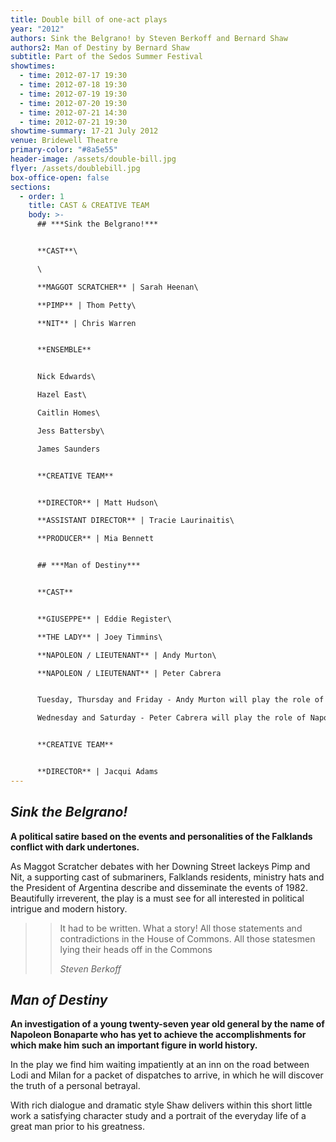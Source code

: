 ```yaml
---
title: Double bill of one-act plays
year: "2012"
authors: Sink the Belgrano! by Steven Berkoff and Bernard Shaw
authors2: Man of Destiny by Bernard Shaw
subtitle: Part of the Sedos Summer Festival
showtimes:
  - time: 2012-07-17 19:30
  - time: 2012-07-18 19:30
  - time: 2012-07-19 19:30
  - time: 2012-07-20 19:30
  - time: 2012-07-21 14:30
  - time: 2012-07-21 19:30
showtime-summary: 17-21 July 2012
venue: Bridewell Theatre
primary-color: "#8a5e55"
header-image: /assets/double-bill.jpg
flyer: /assets/doublebill.jpg
box-office-open: false
sections:
  - order: 1
    title: CAST & CREATIVE TEAM
    body: >-
      ## ***Sink the Belgrano!***


      **CAST**\

      \

      **MAGGOT SCRATCHER** | Sarah Heenan\

      **PIMP** | Thom Petty\

      **NIT** | Chris Warren


      **ENSEMBLE**


      Nick Edwards\

      Hazel East\

      Caitlin Homes\

      Jess Battersby\

      James Saunders


      **CREATIVE TEAM**


      **DIRECTOR** | Matt Hudson\

      **ASSISTANT DIRECTOR** | Tracie Laurinaitis\

      **PRODUCER** | Mia Bennett


      ## ***Man of Destiny***


      **CAST**


      **GIUSEPPE** | Eddie Register\

      **THE LADY** | Joey Timmins\

      **NAPOLEON / LIEUTENANT** | Andy Murton\

      **NAPOLEON / LIEUTENANT** | Peter Cabrera


      Tuesday, Thursday and Friday - Andy Murton will play the role of Napoleon.\

      Wednesday and Saturday - Peter Cabrera will play the role of Napoleon.


      **CREATIVE TEAM**


      **DIRECTOR** | Jacqui Adams
---
```

## ***Sink the Belgrano!***

**A political satire based on the events and personalities of the Falklands conflict with dark undertones.** 

As Maggot Scratcher debates with her Downing Street lackeys Pimp and Nit, a supporting cast of submariners, Falklands residents, ministry hats and the President of Argentina describe and disseminate the events of 1982. Beautifully irreverent, the play is a must see for all interested in political intrigue and modern history.

> >It had to be written. What a story! All those statements and contradictions in the House of Commons. All those statesmen lying their heads off in the Commons
> ><footer><cite>Steven Berkoff</cite></footer>

## ***Man of Destiny***

**An investigation of a young twenty-seven year old general by the name of Napoleon Bonaparte who has yet to achieve the accomplishments for which make him such an important figure in world history.** 

In the play we find him waiting impatiently at an inn on the road between Lodi and Milan for a packet of dispatches to arrive, in which he will discover the truth of a personal betrayal.

With rich dialogue and dramatic style Shaw delivers within this short little work a satisfying character study and a portrait of the everyday life of a great man prior to his greatness.